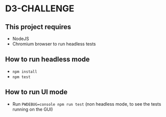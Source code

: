 # D3-CHALLENGE

## This project requires
 - NodeJS
 - Chromium browser to run headless tests

## How to run headless mode
- `npm install`
- `npm test`

## How to run UI mode 
- Run `PWDEBUG=console npm run test` (non headless mode, to see the tests running on the GUI)
